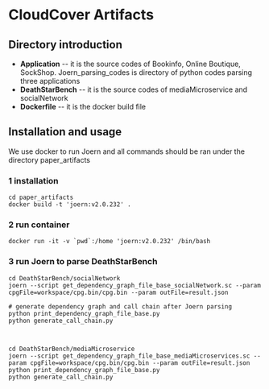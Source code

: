 # CloudCover Artifacts



## Directory introduction
* **Application** -- it is the source codes of Bookinfo, Online Boutique, SockShop. Joern_parsing_codes is directory of python codes parsing three applications
* **DeathStarBench** -- it is the source codes of mediaMicroservice and socialNetwork
* **Dockerfile** -- it is the docker build file



## Installation and usage
We use docker to run Joern and all commands should be ran under the directory paper_artifacts
### 1 installation

```shell
cd paper_artifacts
docker build -t 'joern:v2.0.232' .
```

### 2 run container
```shell
docker run -it -v `pwd`:/home 'joern:v2.0.232' /bin/bash
```

### 3 run Joern to parse DeathStarBench
```shell
cd DeathStarBench/socialNetwork
joern --script get_dependency_graph_file_base_socialNetwork.sc --param cpgFile=workspace/cpg.bin/cpg.bin --param outFile=result.json

# generate dependency graph and call chain after Joern parsing
python print_dependency_graph_file_base.py
python generate_call_chain.py



cd DeathStarBench/mediaMicroservice
joern --script get_dependency_graph_file_base_mediaMicroservices.sc --param cpgFile=workspace/cpg.bin/cpg.bin --param outFile=result.json
python print_dependency_graph_file_base.py
python generate_call_chain.py




```


